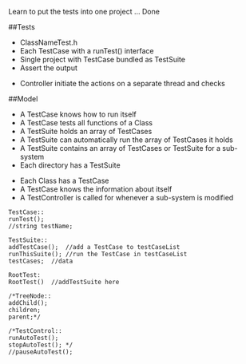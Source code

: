 Learn to put the tests into one project ... Done

##Tests 
+ ClassNameTest.h 
+ Each TestCase with a runTest() interface
+ Single project with TestCase bundled as TestSuite
+ Assert the output
- Controller initiate the actions on a separate thread and checks 

##Model
+ A TestCase knows how to run itself
+ A TestCase tests all functions of a Class
+ A TestSuite holds an array of TestCases
+ A TestSuite can automatically run the array of TestCases it holds 
+ A TestSuite contains an array of TestCases or TestSuite for a sub-system
+ Each directory has a TestSuite
- Each Class has a TestCase
- A TestCase knows the information about itself
- A TestController is called for whenever a sub-system is modified

```
TestCase::
runTest();
//string testName;

TestSuite::
addTestCase();	//add a TestCase to testCaseList
runThisSuite();	//run the TestCase in testCaseList
testCases;	//data

RootTest:
RootTest()	//addTestSuite here

/*TreeNode::
addChild();
children;
parent;*/

/*TestControl::
runAutoTest();	
stopAutoTest();	*/
//pauseAutoTest();
```
